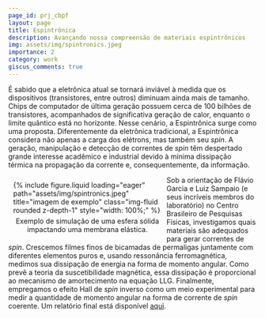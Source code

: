 ```yaml
---
page_id: prj_cbpf
layout: page
title: Espintrônica
description: Avançando nossa compreensão de materiais espintrônicos
img: assets/img/spintronics.jpeg
importance: 2
category: work
giscus_comments: true
---
```


É sabido que a eletrônica atual se tornará inviável à medida que os dispositivos (transistores, entre outros) diminuam ainda mais de tamanho.
Chips de computador de última geração possuem cerca de 100 bilhões de transistores, acompanhados de significativa geração de calor, enquanto o limite quântico está no horizonte. Nesse cenário, a Espintrônica surge como uma proposta. Diferentemente da eletrônica tradicional, a Espintrônica considera não apenas a carga dos elétrons, mas também seu *spin*.
A geração, manipulação e detecção de correntes de *spin* têm despertado grande interesse acadêmico e industrial devido à mínima dissipação térmica na propagação da corrente e, consequentemente, da informação.

<figure style="float: left; margin: 10px; max-width: 300px;">
    {% include figure.liquid loading="eager" path="assets/img/spintronics.jpeg" title="imagem de exemplo" class="img-fluid rounded z-depth-1" style="width: 100%;" %}
    <figcaption style="text-align: center; margin-top: 5px;">
        Exemplo de simulação de uma esfera sólida impactando uma membrana elástica.
    </figcaption>
</figure>

Sob a orientação de Flávio Garcia e Luiz Sampaio (e seus incríveis membros do laboratório) no Centro Brasileiro de Pesquisas Físicas, investigamos quais materiais são adequados para gerar correntes de *spin*.
Crescemos filmes finos de bicamadas de permaligas juntamente com diferentes elementos puros e, usando ressonância ferromagnética, medimos sua dissipação de energia na forma de momento angular. Como prevê a teoria da suscetibilidade magnética, essa dissipação é proporcional ao mecanismo de amortecimento na equação LLG.
Finalmente, empregamos o efeito Hall de *spin* inverso como um meio experimental para medir a quantidade de momento angular na forma de corrente de *spin* coerente. Um relatório final está disponível <a href="/assets/pdf/Spintronics__The_New_Electronics.pdf">aqui</a>.